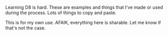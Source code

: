 Learning D8 is hard. These are examples and things that 
I've made or used during the process. Lots of things to 
copy and paste.

This is for my own use. AFAIK, everything here is sharable. Let
me know if that's not the case.